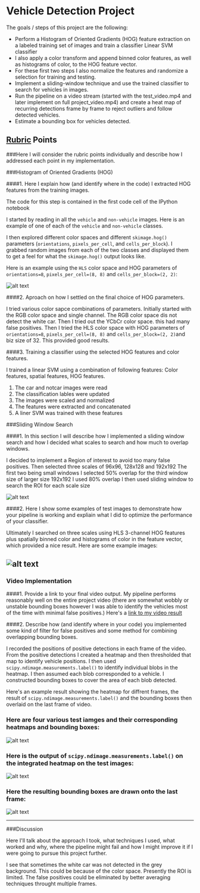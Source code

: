 # Vehicle Detection Project

The goals / steps of this project are the following:

* Perform a Histogram of Oriented Gradients (HOG) feature extraction on a labeled training set of images and train a classifier Linear SVM classifier
* I also apply a color transform and append binned color features, as well as histograms of color, to the HOG feature vector. 
* For these first two steps I also normalize the features and randomize a selection for training and testing.
* Implement a sliding-window technique and use the trained classifier to search for vehicles in images.
* Run the pipeline on a video stream (started with the test_video.mp4 and later implement on full project_video.mp4) and create a heat map of recurring detections frame by frame to reject outliers and follow detected vehicles.
* Estimate a bounding box for vehicles detected.

[//]: # (Image References)
[image1]: ./examples/car_not_car.png
[image2]: ./examples/HOG_example.jpg
[image3]: ./examples/sliding_windows.jpg
[image4]: ./examples/sliding_windows.jpg
[image5]: ./examples/bboxes_and_heat.png
[image6]: ./examples/labels_map.png
[image7]: ./examples/output_bboxes.png
[video1]: ./project_video_out_roi.mp4

## [Rubric](https://review.udacity.com/#!/rubrics/513/view) Points
###Here I will consider the rubric points individually and describe how I addressed each point in my implementation.  

###Histogram of Oriented Gradients (HOG)

####1. Here I explain how (and identify where in the code) I  extracted HOG features from the training images.

The code for this step is contained in the first code cell of the IPython notebook 

I started by reading in all the `vehicle` and `non-vehicle` images.  Here is an example of one of each of the `vehicle` and `non-vehicle` classes.

I then explored different color spaces and different `skimage.hog()` parameters (`orientations`, `pixels_per_cell`, and `cells_per_block`).  I grabbed random images from each of the two classes and displayed them to get a feel for what the `skimage.hog()` output looks like.

Here is an example using the `HLS` color space and HOG parameters of `orientations=8`, `pixels_per_cell=(8, 8)` and `cells_per_block=(2, 2)`:

![alt text][image1]


####2. Aproach on how I settled on the final choice of HOG parameters.

I tried various color sapce combinations of parameters. Initially started with the RGB color space and single channel.
The RGB color space dis not detect the white car. Then I tried out the YCbCr color space. this had many false positives.
Then I tried the HLS color space with HOG parameters of `orientations=8`, `pixels_per_cell=(8, 8)` and `cells_per_block=(2, 2)`and biz size of 32. This provided good results.

####3. Training a classifier using the selected HOG features and color features.

I trained a linear SVM using a combination of following features: Color features, spatial features, HOG features.
1. The car and notcar images were read
2. The classification lables were updated
3. The images were scaled and normalized
4. The features were extracted and concatenated
5. A liner SVM was trained with these features

###Sliding Window Search

####1. In this section I will describe how I implemented a sliding window search and how I decided what scales to search and how much to overlap windows.

I decided to implement a Region of interest to avoid too many false positives.
Then selected three scales of 96x96, 128x128 and 192x192
The first two being small windows I selected 50% overlap
for the third window size of larger size 192x192 I used 80% overlap
I then used sliding window to search the ROI for each scale size

![alt text][image3]

####2. Here I show some examples of test images to demonstrate how your pipeline is working and expliain what I did to optimize the performance of your classifier.

Ultimately I searched on three scales using HLS 3-channel HOG features plus spatially binned color and histograms of color in the feature vector, which provided a nice result.  Here are some example images:

![alt text][image4]
---

### Video Implementation

####1. Provide a link to your final video output.  My pipeline performs reasonably well on the entire project video (there are somewhat wobbly or unstable bounding boxes however I was able to identify the vehicles most of the time with minimal false positives.)
Here's a [link to my video result](./project_video_out_roi.mp4)


####2. Describe how (and identify where in your code) you implemented some kind of filter for false positives and some method for combining overlapping bounding boxes.

I recorded the positions of positive detections in each frame of the video.  From the positive detections I created a heatmap and then thresholded that map to identify vehicle positions.  I then used `scipy.ndimage.measurements.label()` to identify individual blobs in the heatmap.  I then assumed each blob corresponded to a vehicle.  I constructed bounding boxes to cover the area of each blob detected.  

Here's an example result showing the heatmap for diffrent frames, the result of `scipy.ndimage.measurements.label()` and the bounding boxes then overlaid on the last frame of video.

### Here are four various test iamges and their corresponding heatmaps and bounding boxes:

![alt text][image5]

### Here is the output of `scipy.ndimage.measurements.label()` on the integrated heatmap on the test images:
![alt text][image6]

### Here the resulting bounding boxes are drawn onto the last frame:
![alt text][image7]



---

###Discussion

Here I'll talk about the approach I took, what techniques I used, what worked and why, where the pipeline might fail and how I might improve it if I were going to pursue this project further.  

I see that sometimes the white car was not detected in the grey background. This could be because of the color space.
Presently the ROI is limited. The false positives could be eliminated by better averaging techniques throught multiple frames.

